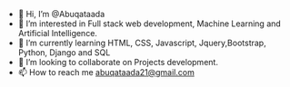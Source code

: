 - 👋 Hi, I’m @Abuqataada
- 👀 I’m interested in Full stack web development, Machine Learning and Artificial Intelligence.
- 🌱 I’m currently learning HTML, CSS, Javascript, Jquery,Bootstrap, Python, Django and SQL
- 💞️ I’m looking to collaborate on Projects development.
- 📫 How to reach me abuqataada21@gmail.com

<!---
Abuqataada/Abuqataada is a ✨ special ✨ repository because its `README.md` (this file) appears on your GitHub profile.
You can click the Preview link to take a look at your changes.
--->
